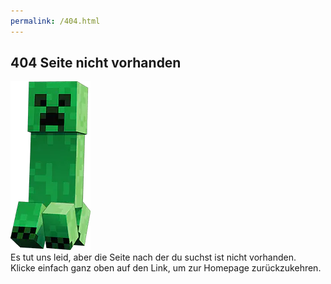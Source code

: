 ```yaml
---
permalink: /404.html
---
```

## 404 Seite nicht vorhanden
![404 Creeper](https://raw.githubusercontent.com/cavecraft/cavecraft.github.io/main/img/creeper.webp)<br>
Es tut uns leid, aber die Seite nach der du suchst ist nicht vorhanden.<br> Klicke einfach ganz oben auf den Link, um zur Homepage zurückzukehren.
